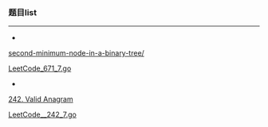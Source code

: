 ### 题目list

---

* 
[second-minimum-node-in-a-binary-tree/](https://leetcode-cn.com/problems/second-minimum-node-in-a-binary-tree/)

[LeetCode_671_7.go](LeetCode_671_7.go)

* 
[242. Valid Anagram](https://leetcode-cn.com/problems/valid-anagram/)

[LeetCode__242_7.go](LeetCode_242_7.go)


